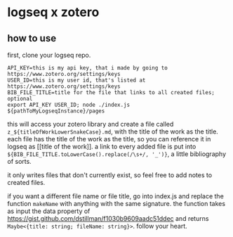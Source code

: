 # logseq x zotero

## how to use

first, clone your logseq repo. 

```
API_KEY=this is my api key, that i made by going to https://www.zotero.org/settings/keys
USER_ID=this is my user id, that's listed at https://www.zotero.org/settings/keys
BIB_FILE_TITLE=title for the file that links to all created files; optional
export API_KEY USER_ID; node ./index.js ${pathToMyLogseqInstance}/pages
```

this will access your zotero library and create a file called `z_${titleOfWorkLowerSnakeCase}.md`, with the title of the work as the title. each file has the title of the work as the title, so you can reference it in logseq as [[title of the work]].  a link to every added file is put into `${BIB_FILE_TITLE.toLowerCase().replace(/\s+/, '_')}`, a little bibliography of sorts.

it only writes files that don't currently exist, so feel free to add notes to created files.

if you want a different file name or file title, go into index.js and replace the function `makeName` with anything with the same signature.  the function takes as input the data property of https://gist.github.com/dstillman/f1030b9609aadc51ddec and returns `Maybe<{title: string; fileName: string}>`. follow your heart.
